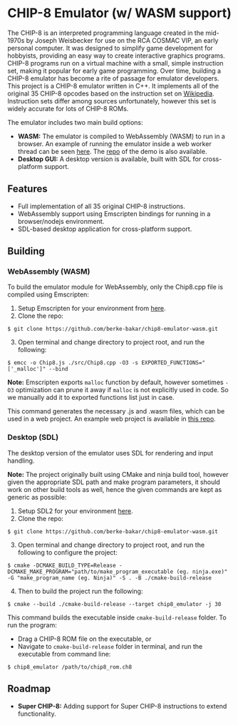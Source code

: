 # CHIP-8 Emulator (w/ WASM support)

The CHIP-8 is an interpreted programming language created in the mid-1970s by Joseph Weisbecker for use on the RCA COSMAC VIP, an early personal computer. It was designed to simplify game development for hobbyists, providing an easy way to create interactive graphics programs. CHIP-8 programs run on a virtual machine with a small, simple instruction set, making it popular for early game programming. Over time, building a CHIP-8 emulator has become a rite of passage for emulator developers. This project is a CHIP-8 emulator written in C++. It implements all of the original 35 CHIP-8 opcodes based on the instruction set on [Wikipedia](https://en.wikipedia.org/wiki/CHIP-8#Opcode_table). Instruction sets differ among sources unfortunately, however this set is widely accurate for lots of CHIP-8 ROMs.

The emulator includes two main build options:

* **WASM:** The emulator is compiled to WebAssembly (WASM) to run in a browser. An example of running the emulator inside a web worker thread can be seen [here](https://chip8emulator.vercel.app). The [repo](https://github.com/berke-bakar/chip8-wasm-demo) of the demo is also available.
* **Desktop GUI:** A desktop version is available, built with SDL for cross-platform support.

## **Features**

* Full implementation of all 35 original CHIP-8 instructions.
* WebAssembly support using Emscripten bindings for running in a browser/nodejs environment.
* SDL-based desktop application for cross-platform support.

## Building

### WebAssembly (WASM)

To build the emulator module for WebAssembly, only the Chip8.cpp file is compiled using Emscripten:

1. Setup Emscripten for your environment from [here](https://emscripten.org/docs/getting_started/downloads.html#sdk-download-and-install).
2. Clone the repo:

```
$ git clone https://github.com/berke-bakar/chip8-emulator-wasm.git
```

3. Open terminal and change directory to project root, and run the following:

```
$ emcc -o Chip8.js ./src/Chip8.cpp -O3 -s EXPORTED_FUNCTIONS="['_malloc']" --bind
```

**Note:** Emscripten exports `malloc` function by default, however sometimes `-O3` optimization can prune it away if `malloc` is not explicitly used in code. So we manually add it to exported functions list just in case.

This command generates the necessary .js and .wasm files, which can be used in a web project. An example web project is available in [this repo](https://github.com/berke-bakar/chip8-wasm-demo).

### Desktop (SDL)

The desktop version of the emulator uses SDL for rendering and input handling.

**Note:** The project originally built using CMake and ninja build tool, however given the appropriate SDL path and make program parameters, it should work on other build tools as well, hence the given commands are kept as generic as possible:

1. Setup SDL2 for your environment [here](https://wiki.libsdl.org/SDL2/Installation).
2. Clone the repo:

```
$ git clone https://github.com/berke-bakar/chip8-emulator-wasm.git
```

3. Open terminal and change directory to project root, and run the following to configure the project:

```
$ cmake -DCMAKE_BUILD_TYPE=Release -DCMAKE_MAKE_PROGRAM="path/to/make_program_executable (eg. ninja.exe)" -G "make_program_name (eg. Ninja)" -S . -B ./cmake-build-release
```

4. Then to build the project run the following:

```
$ cmake --build ./cmake-build-release --target chip8_emulator -j 30
```

This command builds the executable inside `cmake-build-release` folder. To run the program:

- Drag a CHIP-8 ROM file on the executable, or
- Navigate to `cmake-build-release` folder in terminal, and run the executable from command line:

```
$ chip8_emulator /path/to/chip8_rom.ch8
```

## Roadmap

- **Super CHIP-8:** Adding support for Super CHIP-8 instructions to extend functionality.

